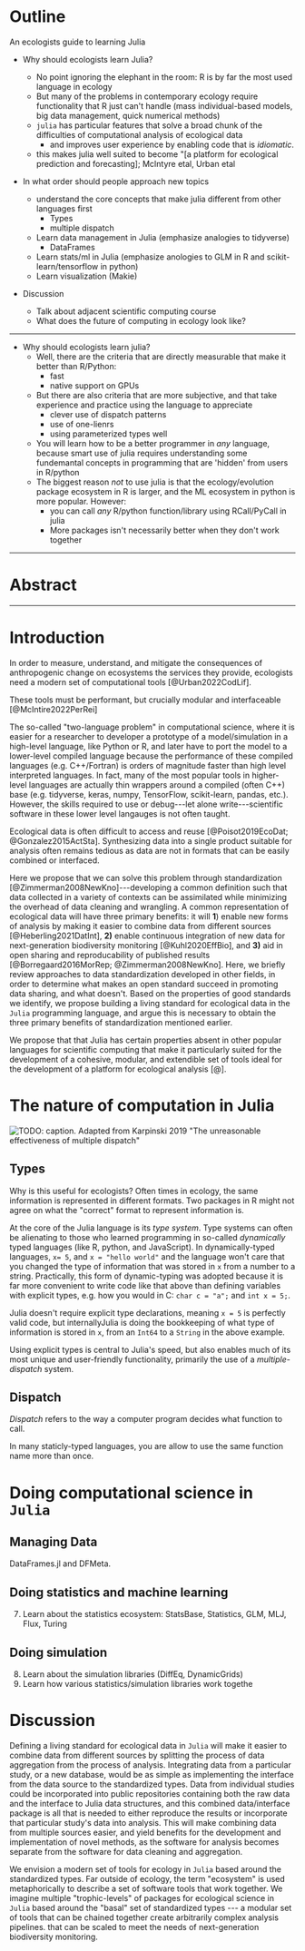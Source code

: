 
# Outline

An ecologists guide to learning Julia


- Why should ecologists learn Julia?
  - No point ignoring the elephant in the room: R is by far the most used language in ecology
  - But many of the problems in contemporary ecology require functionality that R just can't handle (mass individual-based models, big data management, quick numerical methods)
  - `julia` has particular features that solve a broad chunk of the difficulties of computational analysis of ecological data
    - and improves user experience by enabling code that is _idiomatic_.
  - this makes julia well suited to become "[a platform for ecological prediction and forecasting]; McIntyre etal, Urban etal

- In what order should people approach new topics
  - understand the core concepts that make julia different from other languages first
    - Types
    - multiple dispatch
  - Learn data management in Julia (emphasize analogies to tidyverse)
    - DataFrames
  - Learn stats/ml in Julia (emphasize anologies to GLM in R and scikit-learn/tensorflow in python)
  - Learn visualization (Makie)

- Discussion
  - Talk about adjacent scientific computing course
  - What does the future of computing in ecology look like?

---
- Why should ecologists learn julia?
    - Well, there are the criteria that are directly measurable that make it
      better than R/Python:
        - fast
        - native support on GPUs
    - But there are also criteria that are more subjective, and that take
      experience and practice using the language to appreciate
        - clever use of dispatch patterns
        - use of one-lienrs
        - using parameterized types well
    - You will learn how to be a better programmer in _any_ language, because
      smart use of julia requires understanding some fundemantal concepts in
      programming that are 'hidden' from users in R/python
    - The biggest reason _not_ to use julia is that the ecology/evolution
      package ecosystem in R is larger, and the ML ecosystem in python is more popular. However:
        - you can call _any_ R/python function/library using RCall/PyCall in julia
        - More packages isn't necessarily better when they don't work together

---

# Abstract



---

# Introduction


In order to measure, understand, and mitigate the consequences of anthropogenic
change on ecosystems the services they provide, ecologists need a modern set of
computational tools [@Urban2022CodLif].

These tools must be performant, but crucially modular and interfaceable [@McIntire2022PerRei]

The so-called "two-language problem" in computational science, where it is
easier for a researcher to developer a prototype of a model/simulation in a
high-level language, like Python or R, and later have to port the model to a
lower-level compiled language because the performance of these compiled
languages (e.g. C++/Fortran) is orders of magnitude faster than high level
interpreted languages. In fact, many of the most popular tools in higher-level
languages are actually thin wrappers around a compiled (often C++) base (e.g.
tidyverse, keras, numpy, TensorFlow, scikit-learn, pandas, etc.). However, the
skills required to use or debug---let alone write---scientific software in these
lower level langauges is not often taught.



Ecological data is often difficult to access and reuse [@Poisot2019EcoDat;
@Gonzalez2015ActSta]. Synthesizing data into a single product
suitable for analysis often remains tedious as data are not in formats that can
be easily combined or interfaced.

Here we propose that we can solve this problem
through standardization [@Zimmerman2008NewKno]---developing a common definition such that
data collected in a variety of contexts can be assimilated while minimizing the
overhead of data cleaning and wrangling.
A common representation of ecological data will have three primary benefits: it
will **1**)  enable new forms of analysis by making it easier to combine data
from different sources [@Heberling2021DatInt], **2)** enable continuous
integration of new data for next-generation biodiversity monitoring
[@Kuhl2020EffBio], and **3)** aid in open sharing and reproducability of
published results [@Borregaard2016MorRep; @Zimmerman2008NewKno]. Here, we
briefly review approaches to data standardization developed in other fields, in
order to determine what makes an open standard succeed in promoting data
sharing, and what doesn't.  Based on the properties of good standards we
identify, we propose building a living standard for ecological data in the
`Julia` programming language, and argue this is necessary to obtain the three
primary benefits of standardization mentioned earlier.

We propose that that Julia has certain properties absent in other popular
languages for scientific computing that make it particularly suited for the
development of a cohesive, modular, and extendible set of tools ideal for the
development of a platform for ecological analysis [@].




# The nature of computation in Julia

![TODO: caption. Adapted from Karpinski 2019 "The unreasonable effectiveness of
multiple dispatch" ](./figures/multiple_dispatch.png)

## Types

Why is this useful for ecologists? Often times in ecology, the same information
is represented in different formats.
Two packages in R might not agree on what the "correct" format to represent
information is.



At the core of the Julia language is its _type system_. Type systems can often
be alienating to those who learned programming in so-called _dynamically_ typed
languages (like R, python, and JavaScript). In dynamically-typed languages,  `x=
5`, and `x = "hello world"` and the language won't care that you changed the
type of information that was stored in `x` from a number to a string.
Practically, this form of dynamic-typing was adopted because it is far more
convenient to write code like that above than defining variables with explicit
types, e.g. how you would in C: `char c = "a";` and `int x = 5;`.


Julia doesn't require explicit type declarations, meaning `x = 5` is perfectly
valid code, but internallyJulia is doing the bookkeeping of what type of
information is stored in `x`, from an `Int64` to a `String` in the above
example.


Using explicit types is central to Julia's speed, but also enables much of its
most unique and user-friendly functionality, primarily the use of a
_multiple-dispatch_ system.

## Dispatch

_Dispatch_ refers to the way a computer program decides what function to call.

In many staticly-typed languages, you are allow to use the same function name
more than once.

# Doing computational science in `Julia`

## Managing Data

DataFrames.jl and DFMeta.

## Doing statistics and machine learning

7. Learn about the statistics ecosystem: StatsBase, Statistics, GLM, MLJ, Flux,
   Turing

## Doing simulation


8. Learn about the simulation libraries (DiffEq, DynamicGrids)
9. Learn how various statistics/simulation libraries work togethe

# Discussion

Defining a living standard for ecological data in `Julia` will make it easier to
combine data from different sources by splitting the process of data aggregation
from the process of analysis. Integrating data from a particular study, or a new
database, would be as simple as implementing the interface from the data source
to the standardized types. Data from individual studies could be incorporated
into public repositories containing both the raw data and the interface to Julia
data structures, and this combined data/interface package is all that is needed
to either reproduce the results or incorporate that particular study's data into
analysis. This will make combining data from multiple sources easier, and yield
benefits for the development and implementation of novel methods, as the
software for analysis becomes separate from the software for data cleaning and
aggregation.

We envision a modern set of tools for ecology in `Julia` based around the
standardized types. Far outside of ecology, the term "ecosystem" is used
metaphorically to describe a set of software tools that work together. We
imagine multiple "trophic-levels" of packages for ecological science in `Julia`
based around the "basal" set of standardized types --- a modular set of tools
that can be chained together create arbitrarily complex analysis pipelines. that
can be scaled to meet the needs of next-generation biodiversity monitoring.
